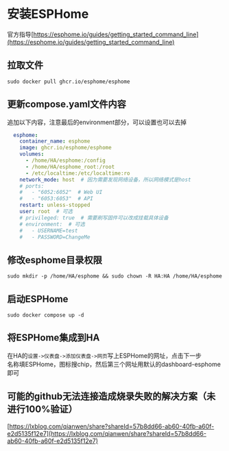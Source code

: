 # 安装ESPHome

官方指导[https://esphome.io/guides/getting_started_command_line](https://esphome.io/guides/getting_started_command_line)

## 拉取文件
```shell
sudo docker pull ghcr.io/esphome/esphome
```

## 更新compose.yaml文件内容
追加以下内容，注意最后的environment部分，可以设置也可以去掉
```yaml
  esphome:
    container_name: esphome
    image: ghcr.io/esphome/esphome
    volumes:
      - /home/HA/esphome:/config
      - /home/HA/esphome_root:/root
      - /etc/localtime:/etc/localtime:ro
    network_mode: host  # 因为需要发现网络设备，所以网络模式是host
    # ports:
    #   - "6052:6052"  # Web UI
    #   - "6053:6053"  # API
    restart: unless-stopped
    user: root  # 可选
    # privileged: true  # 需要刷写固件可以改成挂载具体设备
    # environment:  # 可选
    #   - USERNAME=test
    #   - PASSWORD=ChangeMe
```

## 修改esphome目录权限
```shell
sudo mkdir -p /home/HA/esphome && sudo chown -R HA:HA /home/HA/esphome
```

## 启动ESPHome
```shell
sudo docker compose up -d
```

## 将ESPHome集成到HA
在HA的`设置->仪表盘->添加仪表盘->网页`写上ESPHome的网址，点击下一步  
名称填ESPHome，图标搜chip，然后第三个网址用默认的dashboard-esphome即可

## 可能的github无法连接造成烧录失败的解决方案（未进行100%验证）
[https://lxblog.com/qianwen/share?shareId=57b8dd66-ab60-40fb-a60f-e2d5135f12e7](https://lxblog.com/qianwen/share?shareId=57b8dd66-ab60-40fb-a60f-e2d5135f12e7)